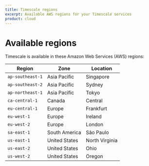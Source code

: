 ```yaml
---
title: Timescale regions
excerpt: Available AWS regions for your Timescale services
product: cloud
---
```


# Available regions


Timescale is available in these Amazon Web Services (AWS) regions:

| Region           | Zone          | Location       |
|------------------|---------------|----------------|
| `ap-southeast-1` | Asia Pacific  | Singapore      |
| `ap-southeast-2` | Asia Pacific  | Sydney         |
| `ap-northeast-1` | Asia Pacific  | Tokyo          |
| `ca-central-1`   | Canada        | Central        |
| `eu-central-1`   | Europe        | Frankfurt      |
| `eu-west-1`      | Europe        | Ireland        |
| `eu-west-2`      | Europe        | London         |
| `sa-east-1`      | South America | São Paulo      |
| `us-east-1`      | United States | North Virginia |
| `us-east-2`      | United States | Ohio           |
| `us-west-2`      | United States | Oregon         |

